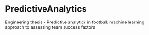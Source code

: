 # PredictiveAnalytics
Engineering thesis - Predictive analytics in football: machine learning approach to  assessing team success factors
